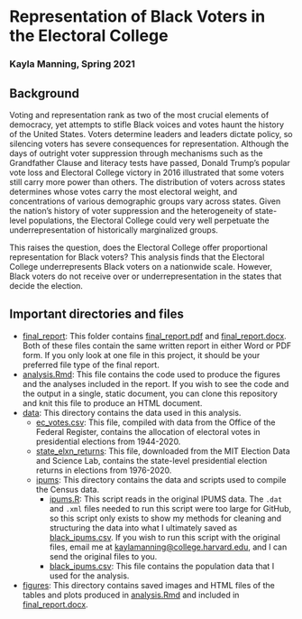 # Representation of Black Voters in the Electoral College
### Kayla Manning, Spring 2021

## Background

Voting and representation rank as two of the most crucial elements of democracy, yet attempts to stifle Black voices and votes haunt the history of the United States. Voters determine leaders and leaders dictate policy, so silencing voters has severe consequences for representation. Although the days of outright voter suppression through mechanisms such as the Grandfather Clause and literacy tests have passed, Donald Trump’s popular vote loss and Electoral College victory in 2016 illustrated that some voters still carry more power than others. The distribution of voters across states determines whose votes carry the most electoral weight, and concentrations of various demographic groups vary across states. Given the nation’s history of voter suppression and the heterogeneity of state-level populations, the Electoral College could very well perpetuate the underrepresentation of historically marginalized groups. 

This raises the question, does the Electoral College offer proportional representation for Black voters? This analysis finds that the Electoral College underrepresents Black voters on a nationwide scale. However, Black voters do not receive over or underrepresentation in the states that decide the election.

## Important directories and files

- [final_report](final_report): This folder contains [final_report.pdf](final_report/final_report.pdf) and [final_report.docx](final_report/final_report.docx). Both of these files contain the same written report in either Word or PDF form. If you only look at one file in this project, it should be your preferred file type of the final report.
- [analysis.Rmd](analysis.Rmd): This file contains the code used to produce the figures and the analyses included in the report. If you wish to see the code and the output in a single, static document, you can clone this repository and knit this file to produce an HTML document.
- [data](data): This directory contains the data used in this analysis.
  + [ec_votes.csv](data/ec_votes.csv): This file, compiled with data from the Office of the Federal Register, contains the allocation of electoral votes in presidential elections from 1944-2020.
  + [state_elxn_returns](data/state_elxn_returns.csv): This file, downloaded from the MIT Election Data and Science Lab, contains the state-level presidential election returns in elections from 1976-2020. 
  + [ipums](data/ipums): This directory contains the data and scripts used to compile the Census data.
    - [ipums.R](data/ipums/ipums.R): This script reads in the original IPUMS data. The `.dat` and `.xml` files needed to run this script were too large for GitHub, so this script only exists to show my methods for cleaning and structuring the data into what I ultimately saved as [black_ipums.csv](data/black_ipums.csv). If you wish to run this script with the original files, email me at [kaylamanning@college.harvard.edu](kaylamanning@college.harvard.edu), and I can send the original files to you.
    - [black_ipums.csv](data/black_ipums.csv): This file contains the population data that I used for the analysis.
- [figures](figures): This directory contains saved images and HTML files of the tables and plots produced in [analysis.Rmd](analysis.Rmd) and included in [final_report.docx](final_report.docx).
